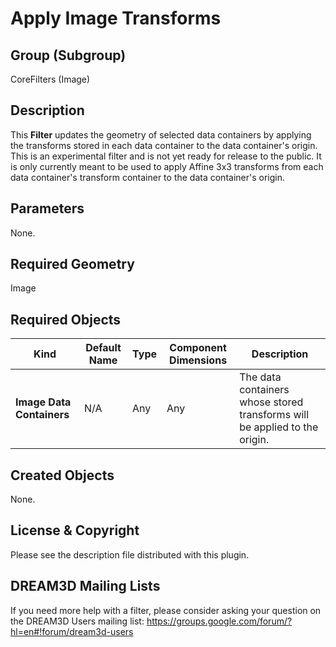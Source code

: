 # Apply Image Transforms #

## Group (Subgroup) ##

CoreFilters (Image)

## Description ##

This **Filter** updates the geometry of selected data containers by applying the transforms stored in each data container to the data container's origin.  This is an experimental filter and is not yet ready for release to the public.  It is only currently meant to be used to apply Affine 3x3 transforms from each data container's transform container to the data container's origin.

## Parameters ##

None.

## Required Geometry ##

Image

## Required Objects ##

| Kind | Default Name | Type | Component Dimensions | Description |
|------|--------------|-------------|---------|-----|
| **Image Data Containers** | N/A | Any | Any | The data containers whose stored transforms will be applied to the origin. |

## Created Objects ##

None.

## License & Copyright ##

Please see the description file distributed with this plugin.

## DREAM3D Mailing Lists ##

If you need more help with a filter, please consider asking your question on the DREAM3D Users mailing list:
https://groups.google.com/forum/?hl=en#!forum/dream3d-users